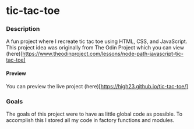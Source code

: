 # tic-tac-toe
### Description
A fun project where I recreate tic tac toe using HTML, CSS, and JavaScript.
This project idea was originally from The Odin Project which you can view (here)[https://www.theodinproject.com/lessons/node-path-javascript-tic-tac-toe]
#### Preview
You can preview the live project (here)[https://high23.github.io/tic-tac-toe/]

### Goals
The goals of this project were to have as little global code as possible.
To accomplish this I stored all my code in factory functions and modules.

